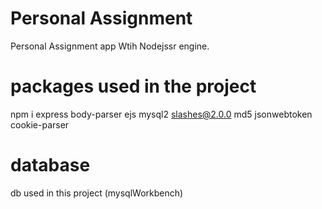 # Personal Assignment 
Personal Assignment  app Wtih Nodejssr engine.


# packages used in the project
npm i express body-parser 
ejs
mysql2
slashes@2.0.0
md5
jsonwebtoken
cookie-parser

# database 
db used in this project (mysqlWorkbench)
